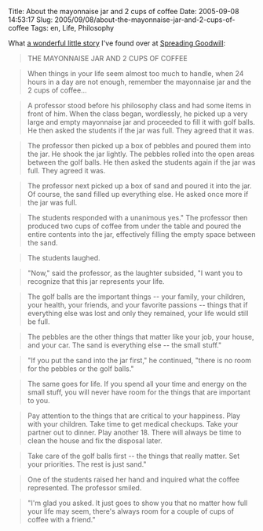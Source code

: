 Title: About the mayonnaise jar and 2 cups of coffee
Date: 2005-09-08 14:53:17
Slug: 2005/09/08/about-the-mayonnaise-jar-and-2-cups-of-coffee
Tags: en, Life, Philosophy


What [a wonderful little story][1] I've found over at [Spreading Goodwill][2]:

> THE MAYONNAISE JAR AND 2 CUPS OF COFFEE

>

> When things in your life seem almost too much to handle, when 24 hours in a
day are not enough, remember the mayonnaise jar and the 2 cups of coffee…

>

> A professor stood before his philosophy class and had some items in front of
him. When the class began, wordlessly, he picked up a very large and empty
mayonnaise jar and proceeded to fill it with golf balls. He then asked the
students if the jar was full. They agreed that it was.

>

> The professor then picked up a box of pebbles and poured them into the jar.
He shook the jar lightly. The pebbles rolled into the open areas between the
golf balls. He then asked the students again if the jar was full. They agreed
it was.

>

> The professor next picked up a box of sand and poured it into the jar. Of
course, the sand filled up everything else. He asked once more if the jar was
full.

>

> The students responded with a unanimous yes." The professor then produced
two cups of coffee from under the table and poured the entire contents into
the jar, effectively filling the empty space between the sand.

>

> The students laughed.

>

> "Now," said the professor, as the laughter subsided, "I want you to
recognize that this jar represents your life.

>

> The golf balls are the important things -- your family, your children, your
health, your friends, and your favorite passions -- things that if everything
else was lost and only they remained, your life would still be full.

>

> The pebbles are the other things that matter like your job, your house, and
your car. The sand is everything else -- the small stuff."

>

> "If you put the sand into the jar first," he continued, "there is no room
for the pebbles or the golf balls."

>

> The same goes for life. If you spend all your time and energy on the small
stuff, you will never have room for the things that are important to you.

>

> Pay attention to the things that are critical to your happiness. Play with
your children. Take time to get medical checkups. Take your partner out to
dinner. Play another 18. There will always be time to clean the house and fix
the disposal later.

>

> Take care of the golf balls first -- the things that really matter. Set your
priorities. The rest is just sand."

>

> One of the students raised her hand and inquired what the coffee
represented. The professor smiled.

>

> "I'm glad you asked. It just goes to show you that no matter how full your
life may seem, there's always room for a couple of cups of coffee with a
friend."

   [1]: http://www.spreading-goodwill.org/show/31
   [2]: http://www.spreading-goodwill.org/
